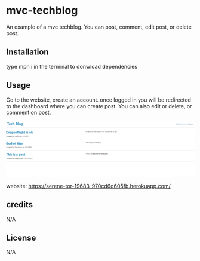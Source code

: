 # mvc-techblog

An example of a mvc techblog. You can post, comment, edit post, or delete post.

## Installation

type mpn i in the terminal to donwload dependencies

## Usage

Go to the website, create an account. once logged in you will be redirected to the dashboard where you can create post. You can also edit or delete, or comment on post.

![website preview](public/Images/website-preview.png)


website: https://serene-tor-19683-970cd6d605fb.herokuapp.com/
## credits

N/A

## License

N/A